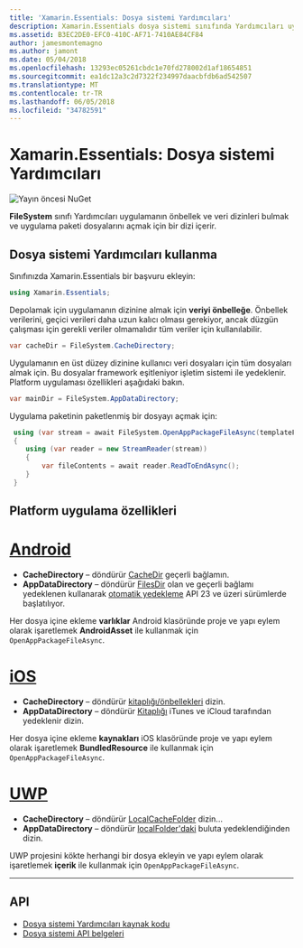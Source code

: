 ```yaml
---
title: 'Xamarin.Essentials: Dosya sistemi Yardımcıları'
description: Xamarin.Essentials dosya sistemi sınıfında Yardımcıları uygulamanın önbellek ve veri dizinleri bulmak ve uygulama paketi dosyalarını açmak için bir dizi içerir.
ms.assetid: B3EC2DE0-EFC0-410C-AF71-7410AE84CF84
author: jamesmontemagno
ms.author: jamont
ms.date: 05/04/2018
ms.openlocfilehash: 13293ec05261cbdc1e70fd278002d1af18654851
ms.sourcegitcommit: ea1dc12a3c2d7322f234997daacbfdb6ad542507
ms.translationtype: MT
ms.contentlocale: tr-TR
ms.lasthandoff: 06/05/2018
ms.locfileid: "34782591"
---
```

# <a name="xamarinessentials-file-system-helpers"></a>Xamarin.Essentials: Dosya sistemi Yardımcıları

![Yayın öncesi NuGet](~/media/shared/pre-release.png)

**FileSystem** sınıfı Yardımcıları uygulamanın önbellek ve veri dizinleri bulmak ve uygulama paketi dosyalarını açmak için bir dizi içerir.

## <a name="using-file-system-helpers"></a>Dosya sistemi Yardımcıları kullanma

Sınıfınızda Xamarin.Essentials bir başvuru ekleyin:

```csharp
using Xamarin.Essentials;
```

Depolamak için uygulamanın dizinine almak için **veriyi önbelleğe**. Önbellek verilerini, geçici verileri daha uzun kalıcı olması gerekiyor, ancak düzgün çalışması için gerekli veriler olmamalıdır tüm veriler için kullanılabilir.

```csharp
var cacheDir = FileSystem.CacheDirectory;
```

Uygulamanın en üst düzey dizinine kullanıcı veri dosyaları için tüm dosyaları almak için. Bu dosyalar framework eşitleniyor işletim sistemi ile yedeklenir. Platform uygulaması özellikleri aşağıdaki bakın.

```csharp
var mainDir = FileSystem.AppDataDirectory;
```

Uygulama paketinin paketlenmiş bir dosyayı açmak için:

```csharp
 using (var stream = await FileSystem.OpenAppPackageFileAsync(templateFileName))
 {
    using (var reader = new StreamReader(stream))
    {
        var fileContents = await reader.ReadToEndAsync();
    }
 }
```

## <a name="platform-implementation-specifics"></a>Platform uygulama özellikleri

# <a name="androidtabandroid"></a>[Android](#tab/android)

- **CacheDirectory** – döndürür [CacheDir](https://developer.android.com/reference/android/content/Context.html#getCacheDir) geçerli bağlamın.
- **AppDataDirectory** – döndürür [FilesDir](https://developer.android.com/reference/android/content/Context.html#getFilesDir) olan ve geçerli bağlamı yedeklenen kullanarak [otomatik yedekleme](https://developer.android.com/guide/topics/data/autobackup.html) API 23 ve üzeri sürümlerde başlatılıyor.

Her dosya içine ekleme **varlıklar** Android klasöründe proje ve yapı eylem olarak işaretlemek **AndroidAsset** ile kullanmak için `OpenAppPackageFileAsync`.

# <a name="iostabios"></a>[iOS](#tab/ios)

- **CacheDirectory** – döndürür [kitaplığı/önbellekleri](https://developer.apple.com/library/content/documentation/FileManagement/Conceptual/FileSystemProgrammingGuide/FileSystemOverview/FileSystemOverview.html) dizin.
- **AppDataDirectory** – döndürür [Kitaplığı](https://developer.apple.com/library/content/documentation/FileManagement/Conceptual/FileSystemProgrammingGuide/FileSystemOverview/FileSystemOverview.html) iTunes ve iCloud tarafından yedeklenir dizin.

Her dosya içine ekleme **kaynakları** iOS klasöründe proje ve yapı eylem olarak işaretlemek **BundledResource** ile kullanmak için `OpenAppPackageFileAsync`.

# <a name="uwptabuwp"></a>[UWP](#tab/uwp)

- **CacheDirectory** – döndürür [LocalCacheFolder](https://docs.microsoft.com/en-us/uwp/api/windows.storage.applicationdata.localcachefolder#Windows_Storage_ApplicationData_LocalCacheFolder) dizin...
- **AppDataDirectory** – döndürür [localFolder'daki](https://docs.microsoft.com/en-us/uwp/api/windows.storage.applicationdata.localfolder#Windows_Storage_ApplicationData_LocalFolder) buluta yedeklendiğinden dizin.

UWP projesini kökte herhangi bir dosya ekleyin ve yapı eylem olarak işaretlemek **içerik** ile kullanmak için `OpenAppPackageFileAsync`.

--------------

## <a name="api"></a>API

- [Dosya sistemi Yardımcıları kaynak kodu](https://github.com/xamarin/Essentials/tree/master/Xamarin.Essentials/FileSystem)
- [Dosya sistemi API belgeleri](xref:Xamarin.Essentials.FileSystem)
